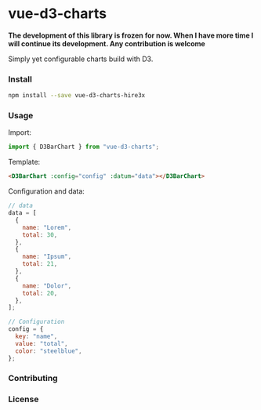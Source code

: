 # vue-d3-charts

**The development of this library is frozen for now. When I have more time I will continue its development. Any contribution is welcome**

Simply yet configurable charts build with D3.

### Install

```bash
npm install --save vue-d3-charts-hire3x
```

### Usage

Import:

```javascript
import { D3BarChart } from "vue-d3-charts";
```

Template:

```html
<D3BarChart :config="config" :datum="data"></D3BarChart>
```

Configuration and data:

```javascript
// data
data = [
  {
    name: "Lorem",
    total: 30,
  },
  {
    name: "Ipsum",
    total: 21,
  },
  {
    name: "Dolor",
    total: 20,
  },
];

// Configuration
config = {
  key: "name",
  value: "total",
  color: "steelblue",
};
```

### Contributing

### License
